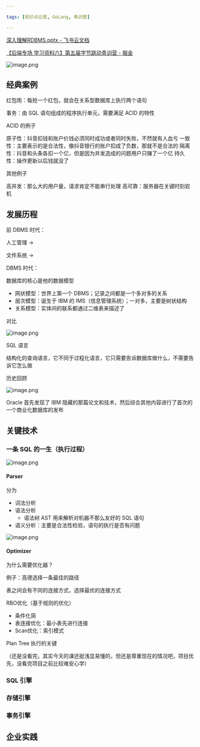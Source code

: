```yaml
---

tags: [知识点记录, GoLang, 青训营]

---
```


[‌‌深入理解RDBMS.pptx - 飞书云文档](https://bytedance.feishu.cn/file/boxcnCux18fntqEC9VZPk42kWdh)

[【后端专场 学习资料六】第五届字节跳动青训营 - 掘金](https://juejin.cn/post/7197699689135210552/#heading-9)

![image.png](https://p9-juejin.byteimg.com/tos-cn-i-k3u1fbpfcp/ffb8227b75984305a6f876ba01f6c02c~tplv-k3u1fbpfcp-watermark.image?)

## 经典案例

红包雨：每抢一个红包，就会在关系型数据库上执行两个语句

事务：由 SQL 语句组成的程序执行单元，需要满足 ACID 的特性

ACID 的例子

原子性：抖音扣钱和账户价钱必须同时成功或者同时失败，不然就有人血亏
一致性：主要表示的是合法性，像抖音银行的账户扣成了负数，那就不是合法的
隔离性：抖音和头条各扣一个亿，但是因为并发造成的问题用户只赚了一个亿
持久性：操作更新以后钱就没了

其他例子

高并发：那么大的用户量，请求肯定不能串行处理
高可靠：服务器在关键时刻宕机




## 发展历程

前 DBMS 时代：

人工管理 -> 

文件系统 ->

DBMS 时代：

数据库的核心是他的数据模型
- 网状模型：世界上第一个 DBMS；记录之间都是一个多对多的关系
- 层次模型：诞生于 IBM 的 IMS（信息管理系统）；一对多，主要是树状结构
- 关系模型：实体间的联系都通过二维表来描述了

对比

![image.png](https://p9-juejin.byteimg.com/tos-cn-i-k3u1fbpfcp/81b703fbdba74036aee02fc4c1a3960c~tplv-k3u1fbpfcp-watermark.image?)

SQL 语言

结构化的查询语言，它不同于过程化语言，它只需要告诉数据库做什么，不需要告诉它怎么做

历史回顾

![image.png](https://p1-juejin.byteimg.com/tos-cn-i-k3u1fbpfcp/0ecc82eec2a048cb8e07bfb241d55348~tplv-k3u1fbpfcp-watermark.image?)

Oracle 首先发现了 IBM 隐藏的那篇论文和技术，然后综合其他内容进行了首次的一个商业化数据库的发布


## 关键技术

### 一条 SQL 的一生（执行过程）


![image.png](https://p3-juejin.byteimg.com/tos-cn-i-k3u1fbpfcp/c9e5e3c4313c4b53a1b7cb97929274d2~tplv-k3u1fbpfcp-watermark.image?)

#### Parser

分为
- 词法分析
- 语法分析
    - 语法树 AST 用来解析对机器不那么友好的 SQL 语句
- 语义分析：主要是合法性检验，语句的执行是否有问题

![image.png](https://p3-juejin.byteimg.com/tos-cn-i-k3u1fbpfcp/a26a12a0b05845ce90488074b396b45c~tplv-k3u1fbpfcp-watermark.image?)

#### Optimizer

为什么需要优化器？

例子：高德选择一条最佳的路径

表之间会有不同的连接方式，选择最优的连接方式

RBO优化（基于规则的优化）
- 条件化简
- 表连接优化：最小表先进行连接
- Scan优化：索引模式


Plan Tree 执行的关键

（还是没看完，其实今天的课还挺浅显易懂的，但还是尊重现在的情况吧，项目优先，没看完项目之前比较难安心学）



### SQL 引擎

### 存储引擎

### 事务引擎

## 企业实践
